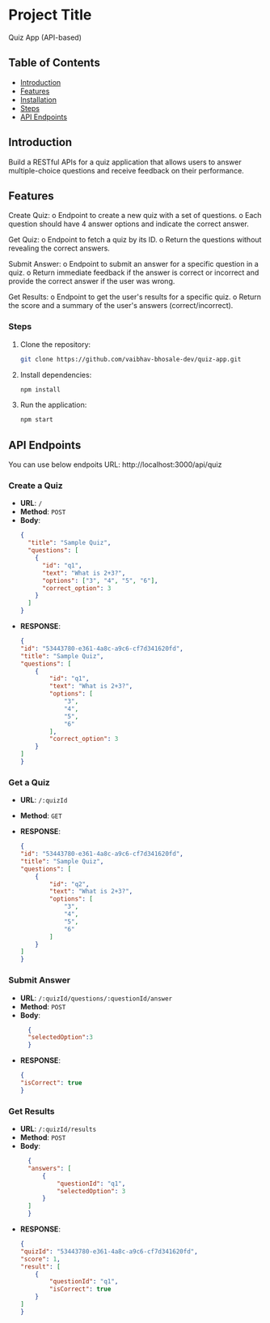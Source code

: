 # Project Title
Quiz App (API-based)
## Table of Contents
- [Introduction](#introduction)
- [Features](#features)
- [Installation](#installation)
- [Steps](#steps)
- [API Endpoints](#api-endpoints)

## Introduction
Build a RESTful APIs for a quiz application that allows users to answer multiple-choice
questions and receive feedback on their performance.

## Features
Create Quiz:
o Endpoint to create a new quiz with a set of questions.
o Each question should have 4 answer options and indicate the correct
answer.

Get Quiz:
o Endpoint to fetch a quiz by its ID.
o Return the questions without revealing the correct answers.

Submit Answer:
o Endpoint to submit an answer for a specific question in a quiz.
o Return immediate feedback if the answer is correct or incorrect and provide
the correct answer if the user was wrong.

Get Results:
o Endpoint to get the user's results for a specific quiz.
o Return the score and a summary of the user's answers (correct/incorrect).

### Steps
1. Clone the repository:
    ```bash
    git clone https://github.com/vaibhav-bhosale-dev/quiz-app.git
    ```
2. Install dependencies:
    ```bash
    npm install
    ```
3. Run the application:
    ```bash
    npm start
    ```



## API Endpoints
You can use below endpoits 
URL: http://localhost:3000/api/quiz
### Create a Quiz
- **URL**: `/`
- **Method**: `POST`
- **Body**:
  ```json
  {
    "title": "Sample Quiz",
    "questions": [
      {
        "id": "q1",
        "text": "What is 2+3?",
        "options": ["3", "4", "5", "6"],
        "correct_option": 3
      }
    ]
  }

- **RESPONSE**:
    ```json
    {
    "id": "53443780-e361-4a8c-a9c6-cf7d341620fd",
    "title": "Sample Quiz",
    "questions": [
        {
            "id": "q1",
            "text": "What is 2+3?",
            "options": [
                "3",
                "4",
                "5",
                "6"
            ],
            "correct_option": 3
        }
    ]
    }
### Get a Quiz
- **URL**: `/:quizId`
- **Method**: `GET`

- **RESPONSE**:
    ```json
    {
    "id": "53443780-e361-4a8c-a9c6-cf7d341620fd",
    "title": "Sample Quiz",
    "questions": [
        {
            "id": "q2",
            "text": "What is 2+3?",
            "options": [
                "3",
                "4",
                "5",
                "6"
            ]
        }
    ]
    }
### Submit Answer
- **URL**: `/:quizId/questions/:questionId/answer`
- **Method**: `POST`
- **Body**:
  ```json
    {
    "selectedOption":3
    }

- **RESPONSE**:
    ```json
    {
    "isCorrect": true
    }
### Get Results
- **URL**: `/:quizId/results`
- **Method**: `POST`
- **Body**:
  ```json
    {
    "answers": [
        {
            "questionId": "q1",
            "selectedOption": 3
        }
    ]
    }

- **RESPONSE**:
    ```json
    {
    "quizId": "53443780-e361-4a8c-a9c6-cf7d341620fd",
    "score": 1,
    "result": [
        {
            "questionId": "q1",
            "isCorrect": true
        }
    ]
    }
